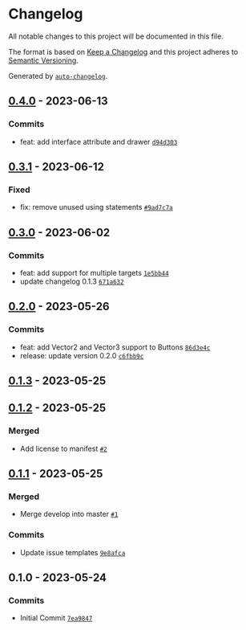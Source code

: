 # Changelog

All notable changes to this project will be documented in this file.

The format is based on [Keep a Changelog](https://keepachangelog.com/en/1.0.0/)
and this project adheres to [Semantic Versioning](https://semver.org/spec/v2.0.0.html).

Generated by [`auto-changelog`](https://github.com/CookPete/auto-changelog).

## [0.4.0](https://github.com/mariodebono/Unity-Helper-Inspector/compare/0.3.1...0.4.0) - 2023-06-13

### Commits

- feat: add interface attribute and drawer [`d94d303`](https://github.com/mariodebono/Unity-Helper-Inspector/commit/d94d303c73f5343bb86aae7b635a80c57722ff54)

## [0.3.1](https://github.com/mariodebono/Unity-Helper-Inspector/compare/0.3.0...0.3.1) - 2023-06-12

### Fixed

- fix: remove unused using statements [`#9ad7c7a`](https://github.com/mariodebono/Unity-Helper-Inspector//commit/9ad7c7a9b3de91d3366e1c7d40ed9d31bb8d401e)

## [0.3.0](https://github.com/mariodebono/Unity-Helper-Inspector/compare/0.2.0...0.3.0) - 2023-06-02

### Commits

- feat: add support for multiple targets [`1e5bb44`](https://github.com/mariodebono/Unity-Helper-Inspector/commit/1e5bb448a6ef82ccd5628510bb33e5087dedc4b9)
- update changelog 0.1.3 [`671a632`](https://github.com/mariodebono/Unity-Helper-Inspector/commit/671a632c7ef25a57228305adc1d2f1f582268749)

## [0.2.0](https://github.com/mariodebono/Unity-Helper-Inspector/compare/0.1.3...0.2.0) - 2023-05-26

### Commits

- feat: add Vector2 and Vector3 support to Buttons [`86d3e4c`](https://github.com/mariodebono/Unity-Helper-Inspector/commit/86d3e4cd8075e84f7b59b2ea97ad08360cb5b93b)
- release: update version 0.2.0 [`c6fbb9c`](https://github.com/mariodebono/Unity-Helper-Inspector/commit/c6fbb9c2cffce12bb3e7623b13166e390d9d3774)

## [0.1.3](https://github.com/mariodebono/Unity-Helper-Inspector/compare/0.1.2...0.1.3) - 2023-05-25

## [0.1.2](https://github.com/mariodebono/Unity-Helper-Inspector/compare/0.1.1...0.1.2) - 2023-05-25

### Merged

- Add license to manifest [`#2`](https://github.com/mariodebono/Unity-Helper-Inspector/pull/2)

## [0.1.1](https://github.com/mariodebono/Unity-Helper-Inspector/compare/0.1.0...0.1.1) - 2023-05-25

### Merged

- Merge develop into master [`#1`](https://github.com/mariodebono/Unity-Helper-Inspector/pull/1)

### Commits

- Update issue templates [`9e8afca`](https://github.com/mariodebono/Unity-Helper-Inspector/commit/9e8afca2f6c4e4a29a9596035be56e5ee677cb36)

## 0.1.0 - 2023-05-24

### Commits

- Initial Commit [`7ea9847`](https://github.com/mariodebono/Unity-Helper-Inspector/commit/7ea984731aaaa8da8774941aa019c8d585d00086)

